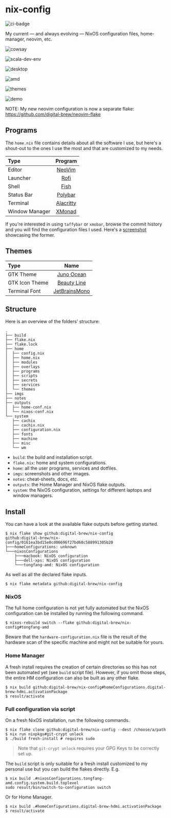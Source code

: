 nix-config
==========

![ci-badge](https://img.shields.io/static/v1?label=Built%20with&message=Garnix&color=blue&style=flat&logo=nixos&link=https://garnix.io&labelColor=111212)

My current — and always evolving — NixOS configuration files, home-manager, neovim, etc.

![cowsay](imgs/cowsay.png)

![scala-dev-env](imgs/scala-dev.png)

![desktop](imgs/desktop-1.jpg)

![amd](imgs/amd.jpg)

![themes](imgs/theme.jpg)

![demo](imgs/demo.png)

NOTE: My new neovim configuration is now a separate flake: https://github.com/digital-brew/neovim-flake

## Programs

The `home.nix` file contains details about all the software I use, but here's a shout-out to the ones I use the most and that are customized to my needs.

| Type           | Program      |
| :------------- | :----------: |
| Editor         | [NeoVim](https://neovim.io/) |
| Launcher       | [Rofi](https://github.com/davatorium/rofi) |
| Shell          | [Fish](https://fishshell.com/) |
| Status Bar     | [Polybar](https://polybar.github.io/) |
| Terminal       | [Alacritty](https://github.com/alacritty/alacritty) |
| Window Manager | [XMonad](https://xmonad.org/) |

If you're interested in using `taffybar` or `xmobar`, browse the commit history and you will find the configuration files I used. Here's a [screenshot](imgs/taffybar.png) showcasing the former.

## Themes

| Type           | Name      |
| :------------- | :----------: |
| GTK Theme      | [Juno Ocean](https://github.com/EliverLara/Juno) |
| GTK Icon Theme | [Beauty Line](https://www.gnome-look.org/p/1425426/) |
| Terminal Font  | [JetBrainsMono](https://www.jetbrains.com/lp/mono/) |

## Structure

Here is an overview of the folders' structure:

```
.
├── build
├── flake.nix
├── flake.lock
├── home
│  ├── config.nix
│  ├── home.nix
│  ├── modules
│  ├── overlays
│  ├── programs
│  ├── scripts
│  ├── secrets
│  ├── services
│  └── themes
├── imgs
├── notes
├── outputs
│  ├── home-conf.nix
│  └── nixos-conf.nix
└── system
   ├── cachix
   ├── cachix.nix
   ├── configuration.nix
   ├── fonts
   ├── machine
   ├── misc
   └── wm
```

- `build`: the build and installation script.
- `flake.nix`: home and system configurations.
- `home`: all the user programs, services and dotfiles.
- `imgs`: screenshots and other images.
- `notes`: cheat-sheets, docs, etc.
- `outputs`: the Home Manager and NixOS flake outputs.
- `system`: the NixOS configuration, settings for different laptops and window managers.

## Install

You can have a look at the available flake outputs before getting started.

```console
$ nix flake show github:digital-brew/nix-config
github:digital-brew/nix-config/0161ea3bd15e0cd06696f27bd60c588991305b20
├───homeConfigurations: unknown
└───nixosConfigurations
    ├───macbook: NixOS configuration
    ├───dell-xps: NixOS configuration
    └───tongfang-amd: NixOS configuration
```

As well as all the declared flake inputs.

```console
$ nix flake metadata github:digital-brew/nix-config
```

### NixOS

The full home configuration is not yet fully automated but the NixOS configuration can be installed by running the following command.

```console
$ nixos-rebuild switch --flake github:digital-brew/nix-config#tongfang-amd
```

Beware that the `hardware-configuration.nix` file is the result of the hardware scan of the specific machine and might not be suitable for yours.

### Home Manager

A fresh install requires the creation of certain directories so this has not been automated yet (see `build` script file). However, if you omit those steps, the entire HM configuration can also be built as any other flake.

```console
$ nix build github:digital-brew/nix-config#homeConfigurations.digital-brew-hdmi.activationPackage
$ result/activate
```

### Full configuration via script

On a fresh NixOS installation, run the following commands.

```console
$ nix flake clone github:digital-brew/nix-config --dest /choose/a/path
$ nix run nixpkgs#git-crypt unlock
$ ./build fresh-install # requires sudo
```

> Note that `git-crypt unlock` requires your GPG Keys to be correctly set up.

The `build` script is only suitable for a fresh install customized to my personal use but you can build the flakes directly. E.g.

```console
$ nix build .#nixosConfigurations.tongfang-amd.config.system.build.toplevel
sudo result/bin/switch-to-configuration switch
```

Or for Home Manager.

```console
$ nix build .#homeConfigurations.digital-brew-hdmi.activationPackage
$ result/activate
```
